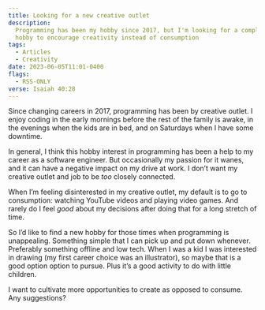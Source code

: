 ```yaml
---
title: Looking for a new creative outlet
description:
  Programming has been my hobby since 2017, but I'm looking for a complementary
  hobby to encourage creativity instead of consumption
tags:
  - Articles
  - Creativity
date: 2023-06-05T11:01-0400
flags:
  - RSS-ONLY
verse: Isaiah 40:28
---
```


Since changing careers in 2017, programming has been by creative outlet. I enjoy
coding in the early mornings before the rest of the family is awake, in the
evenings when the kids are in bed, and on Saturdays when I have some downtime.

In general, I think this hobby interest in programming has been a help to my
career as a software engineer. But occasionally my passion for it wanes, and it
can have a negative impact on my drive at work. I don’t want my creative outlet
and job to be _too_ closely connected.

When I’m feeling disinterested in my creative outlet, my default is to go to
consumption: watching YouTube videos and playing video games. And rarely do I
feel _good_ about my decisions after doing that for a long stretch of time.

So I’d like to find a new hobby for those times when programming is unappealing.
Something simple that I can pick up and put down whenever. Preferably something
offline and low tech. When I was a kid I was interested in drawing (my first
career choice was an illustrator), so maybe that is a good option option to
pursue. Plus it’s a good activity to do with little children.

I want to cultivate more opportunities to create as opposed to consume. Any
suggestions?
